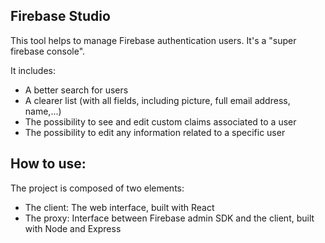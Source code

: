 ## Firebase Studio

This tool helps to manage Firebase authentication users. It's a "super firebase console".

It includes:

- A better search for users
- A clearer list (with all fields, including picture, full email address, name,...)
- The possibility to see and edit custom claims associated to a user
- The possibility to edit any information related to a specific user

## How to use:

The project is composed of two elements:
- The client: The web interface, built with React
- The proxy: Interface between Firebase admin SDK and the client, built with Node and Express



